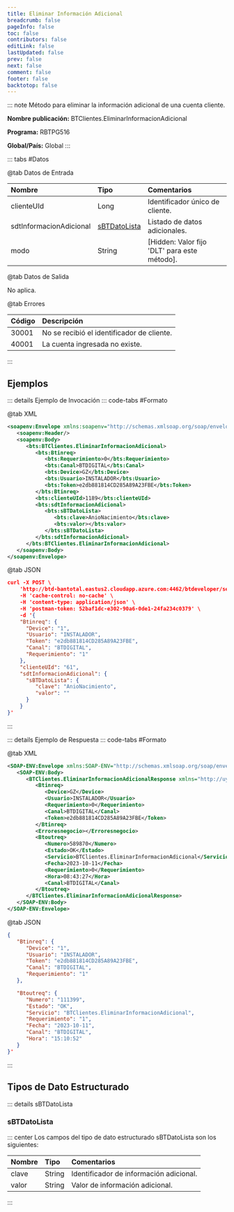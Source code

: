 ```yaml
---
title: Eliminar Información Adicional
breadcrumb: false
pageInfo: false
toc: false
contributors: false
editLink: false
lastUpdated: false
prev: false
next: false
comment: false
footer: false
backtotop: false
---
```


<!-- ABRE DATOS DEL MÉTODO -->
::: note Método para eliminar la información adicional de una cuenta cliente.

**Nombre publicación:** BTClientes.EliminarInformacionAdicional

**Programa:** RBTPG516

**Global/País:** Global
:::
<!-- CIERRA DATOS DEL MÉTODO -->

<!-- ABRE TABLA DE DATOS -->
::: tabs #Datos 

@tab Datos de Entrada

Nombre | Tipo | Comentarios
:--------- | :--------- | :---------
clienteUId | Long | Identificador único de cliente.
sdtInformacionAdicional | [sBTDatoLista](#sbtdatolista) | Listado de datos adicionales.
modo | String | [Hidden: Valor fijo 'DLT' para este método].

@tab Datos de Salida

No aplica.

@tab Errores

Código | Descripción
:--------- | :-----------
30001 | No se recibió el identificador de cliente.
40001 | La cuenta ingresada no existe.
::: 
<!-- CIERRA TABLA DE DATOS -->

## **Ejemplos**

<!-- ABRE EJEMPLO DE INVOCACIÓN -->
::: details Ejemplo de Invocación 
::: code-tabs #Formato

@tab XML
```xml
<soapenv:Envelope xmlns:soapenv="http://schemas.xmlsoap.org/soap/envelope/" xmlns:bts="http://uy.com.dlya.bantotal/BTSOA/">
   <soapenv:Header/>
   <soapenv:Body>
      <bts:BTClientes.EliminarInformacionAdicional>
         <bts:Btinreq>
            <bts:Requerimiento>0</bts:Requerimiento>
            <bts:Canal>BTDIGITAL</bts:Canal>
            <bts:Device>GZ</bts:Device>
            <bts:Usuario>INSTALADOR</bts:Usuario>
            <bts:Token>e2db881814CD285A89A23FBE</bts:Token>
         </bts:Btinreq>
         <bts:clienteUId>1189</bts:clienteUId>
         <bts:sdtInformacionAdicional>
            <bts:sBTDatoLista>
               <bts:clave>AnioNacimiento</bts:clave>
               <bts:valor></bts:valor>
            </bts:sBTDatoLista>
         </bts:sdtInformacionAdicional>
      </bts:BTClientes.EliminarInformacionAdicional>
   </soapenv:Body>
</soapenv:Envelope>
```

@tab JSON
```json
curl -X POST \
	'http://btd-bantotal.eastus2.cloudapp.azure.com:4462/btdeveloper/servlet/com.dlya.bantotal.odwsbt_BTClientes?EliminarInformacionAdicional' \
	-H 'cache-control: no-cache' \
	-H 'content-type: application/json' \
	-H 'postman-token: 52baf1dc-e302-90a6-0de1-24fa234c0379' \
	-d '{
	"Btinreq": {
	  "Device": "1",
	  "Usuario": "INSTALADOR",
	  "Token": "e2db881814CD285A89A23FBE",
	  "Canal": "BTDIGITAL",
	  "Requerimiento": "1"
	},
	"clienteUId": "61",
	"sdtInformacionAdicional": {
      "sBTDatoLista": {
         "clave": "AnioNacimiento",
         "valor": ""
      }
	}
}'
```
:::
<!-- CIERRA EJEMPLO DE INVOCACIÓN -->

<!-- ABRE EJEMPLO DE RESPUESTA -->
::: details Ejemplo de Respuesta 
::: code-tabs #Formato

@tab XML
```xml
<SOAP-ENV:Envelope xmlns:SOAP-ENV="http://schemas.xmlsoap.org/soap/envelope/" xmlns:xsd="http://www.w3.org/2001/XMLSchema" xmlns:SOAP-ENC="http://schemas.xmlsoap.org/soap/encoding/" xmlns:xsi="http://www.w3.org/2001/XMLSchema-instance">
   <SOAP-ENV:Body>
      <BTClientes.EliminarInformacionAdicionalResponse xmlns="http://uy.com.dlya.bantotal/BTSOA/">
         <Btinreq>
            <Device>GZ</Device>
            <Usuario>INSTALADOR</Usuario>
            <Requerimiento>0</Requerimiento>
            <Canal>BTDIGITAL</Canal>
            <Token>e2db881814CD285A89A23FBE</Token>
         </Btinreq>
         <Erroresnegocio></Erroresnegocio>
         <Btoutreq>
            <Numero>589870</Numero>
            <Estado>OK</Estado>
            <Servicio>BTClientes.EliminarInformacionAdicional</Servicio>
            <Fecha>2023-10-11</Fecha>
            <Requerimiento>0</Requerimiento>
            <Hora>08:43:27</Hora>
            <Canal>BTDIGITAL</Canal>
         </Btoutreq>
      </BTClientes.EliminarInformacionAdicionalResponse>
   </SOAP-ENV:Body>
</SOAP-ENV:Envelope>
```

@tab JSON
```json
{
   "Btinreq": {
      "Device": "1",
      "Usuario": "INSTALADOR",
      "Token": "e2db881814CD285A89A23FBE",
      "Canal": "BTDIGITAL",
      "Requerimiento": "1"
   },

   "Btoutreq": {
      "Numero": "111399",
      "Estado": "OK",
      "Servicio": "BTClientes.EliminarInformacionAdicional",
      "Requerimiento": "1",
      "Fecha": "2023-10-11",
      "Canal": "BTDIGITAL",
      "Hora": "15:10:52"
   }
}'
```
::: 
<!-- CIERRA EJEMPLO DE RESPUESTA -->

## **Tipos de Dato Estructurado**

<!-- ABRE SDT -->
::: details sBTDatoLista  

### sBTDatoLista

::: center 
Los campos del tipo de dato estructurado sBTDatoLista son los siguientes: 

Nombre | Tipo | Comentarios 
:--------- | :----------- | :----------- 
clave | String | Identificador de información adicional. 
valor | String | Valor de información adicional. 
:::
<!-- CIERRA SDT -->